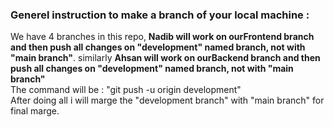 <h3>Generel instruction to make a branch of your local machine :</h3>
<p>We have 4 branches in this repo, <b>Nadib will work on ourFrontend branch and then push all changes on "development" named branch, not with "main branch"</b>. similarly <b>Ahsan will work on ourBackend branch and then push all changes on "development" named branch, not with "main branch"</b><br>The command will be : "git push -u origin development"<br>After doing all i will marge the "development branch" with "main branch" for final marge. </p>

